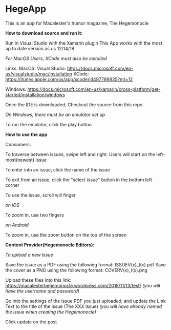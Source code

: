 # HegeApp

This is an app for Macalester's humor magazine, The Hegemonocle

**How to download source and run it:**

Run in Visual Studio with the Xamarin plugin
This App works with the most up to date version as us 12/14/18

*For MacOS Users, XCode must also be installed*

Links:
MacOS:
Visual Studio: https://docs.microsoft.com/en-us/visualstudio/mac/installation
XCode: https://itunes.apple.com/us/app/xcode/id497799835?mt=12

Windows:
https://docs.microsoft.com/en-us/xamarin/cross-platform/get-started/installation/windows


Once the IDE is downloaded, Checkout the source from this repo.

*On Windows, there must be an emulator set up*

To run the emulator, click the play button

**How to use the app**

Consumers:

To traverse between issues, swipe left and right. Users will start on the left-most(newest) issue 

To enter into an issue, click the name of the issue

To exit from an issue, click the "select issue" button in the bottom left corner

To use the issue, scroll will finger

*on iOS*

To zoom in, use two fingers

*on Android*

To zoom in, use the zoom button on the top of the screen

**Content Provider(Hegemonocle Editors):**

*To upload a new Issue*

Save the issue as a PDF using the following format: ISSUEV(x)_I(x).pdf
Save the cover as a PNG using the following format: COVERV(x)_I(x).png

Upload these files into this link: https://macalesterhegemonocle.wordpress.com/2018/11/13/test/ 
*(you will have the username and password)*

Go into the settings of the issue PDF you just uploaded, and update the Link Text to the title of the issue (The XXX Issue) 
*(you will have already named the issue when creating the Hegemonocle)*

Click update on the post


